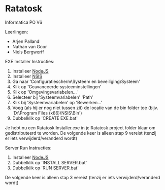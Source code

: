 # Ratatosk
Informatica PO V6

Leerlingen:
- Arjen Palland
- Nathan van Goor
- Niels Bergwerff


EXE Installer Instructies:
1. Installeer [NodeJS](https://nodejs.org/en/)
2. Installeer [NSIS](https://nsis.sourceforge.io/Main_Page)
3. Ga naar 'Configuratiescherm\Systeem en beveiliging\Systeem'
4. Klik op 'Geavanceerde systeeminstellingen'
5. Klik op 'Omgevingsvariabelen...'
6. Selecteer bij 'Systeemvariabelen' 'Path'
7. Klik bij 'Systeemvariabelen' op 'Bewerken...'
8. Voeg (als hij er nog niet tussen zit) de locatie van de bin folder toe (bijv. 'D:\Program Files (x86)\NSIS\Bin')
9. Dubbelklik op 'CREATE EXE.bat'

Je hebt nu een Ratatosk Installer.exe in je Ratatosk project folder klaar om gedistributeerd te worden.
De volgende keer is alleen stap 9 vereist (tenzij er iets verwijderd/veranderd wordt)

Server Run Instructies:
1. Installeer [NodeJS](https://nodejs.org/en/)
2. Dubbelklik op 'INSTALL SERVER.bat'
5. Dubbelklik op 'RUN SERVER.bat'

De volgende keer is alleen stap 3 vereist (tenzij er iets verwijderd/veranderd wordt)
